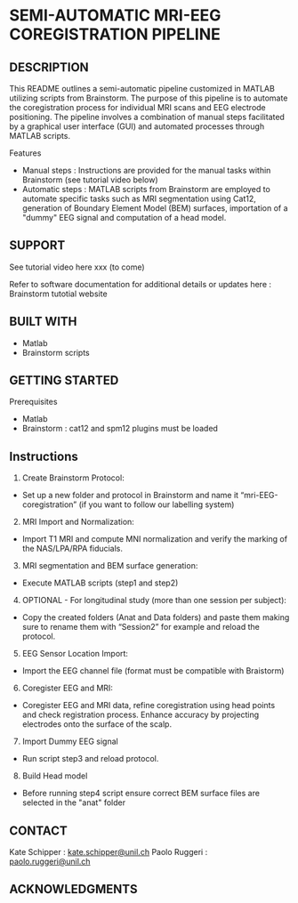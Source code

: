 # SEMI-AUTOMATIC MRI-EEG COREGISTRATION PIPELINE

## DESCRIPTION 
This README outlines a semi-automatic pipeline customized in MATLAB utilizing scripts from Brainstorm. The purpose of this pipeline is to automate the coregistration process for individual MRI scans and EEG electrode positioning. The pipeline involves a combination of manual steps facilitated by a graphical user interface (GUI) and automated processes through MATLAB scripts.

Features 
-	Manual steps : Instructions are provided for the manual tasks within Brainstorm (see tutorial video below)
-	Automatic steps : MATLAB scripts from Brainstorm are employed to automate specific tasks such as MRI segmentation using Cat12, generation of Boundary Element Model (BEM) surfaces, importation of a "dummy" EEG signal and computation of a head model. 

## SUPPORT 
See tutorial video here xxx (to come)

Refer to software documentation for additional details or updates here : Brainstorm tutotial website

## BUILT WITH
-	Matlab
-	Brainstorm scripts

## GETTING STARTED
Prerequisites 
-	Matlab
-	Brainstorm : cat12 and spm12 plugins must be loaded 

## Instructions
1.	Create Brainstorm Protocol:
-	Set up a new folder and protocol in Brainstorm and name it “mri-EEG-coregistration” (if you want to follow our labelling system)
2.	MRI Import and Normalization:
-	Import T1 MRI and compute MNI normalization and verify the marking of the NAS/LPA/RPA fiducials.
3.	MRI segmentation and  BEM surface generation:
-	Execute MATLAB scripts (step1 and step2) 
4.	OPTIONAL - For longitudinal study (more than one session per subject):
-	Copy the created folders (Anat and Data folders) and paste them making sure to rename them with “Session2” for example and reload the protocol.
5.	EEG Sensor Location Import:
-	Import the EEG channel file (format must be compatible with Braistorm)
6.	Coregister EEG and MRI:
-	Coregister EEG and MRI data, refine coregistration using head points and check registration process. Enhance accuracy by projecting electrodes onto the surface of the scalp.
7.	Import Dummy EEG signal
-	Run script step3 and reload protocol.
8.	Build Head model
-	Before running step4 script ensure correct BEM surface files are selected in the "anat" folder


## CONTACT
Kate Schipper : kate.schipper@unil.ch
Paolo Ruggeri : paolo.ruggeri@unil.ch

## ACKNOWLEDGMENTS
